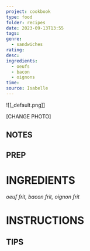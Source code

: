 ```yaml
---
project: cookbook
type: food
folder: recipes
date: 2023-09-13T13:55
tags: 
genre:
  - sandwiches
rating: 
desc: 
ingredients:
  - oeufs
  - bacon
  - oignons
time: 
source: Isabelle
---
```


![[_default.png]]

[CHANGE PHOTO]


## NOTES




## PREP


# INGREDIENTS

_oeuf frit, bacon frit, oignon frit_

# INSTRUCTIONS


## TIPS



